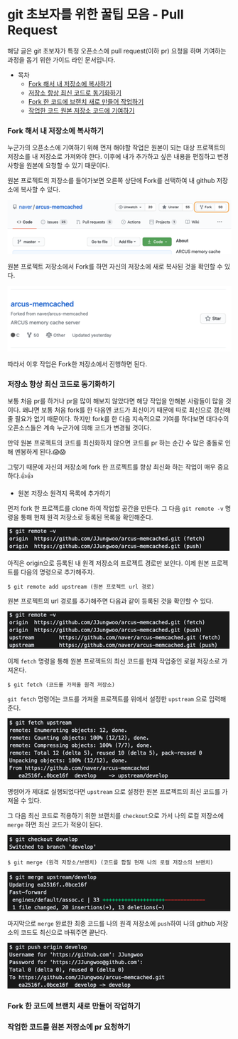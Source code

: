 # git 초보자를 위한 꿀팁 모음 - Pull Request

해당 글은 git 초보자가 특정 오픈소스에 pull request(이하 pr) 요청을 하며 기여하는 과정을 돕기 위한 가이드 라인 문서입니다.

- 목차
  - [Fork 해서 내 저장소에 복사하기](#Fork-해서-내-저장소에-복사하기)
  - [저장소 항상 최신 코드로 동기화하기](#저장소-항상-최신-코드로-동기화하기)
  - [Fork 한 코드에 브랜치 새로 만들어 작업하기](#Fork-한-코드에-브랜치-새로-만들어-작업하기)
  - [작업한 코드 원본 저장소 코드에 기여하기](#작업한-코드를-원본-저장소에-pr-요청하기)

### Fork 해서 내 저장소에 복사하기

누군가의 오픈소스에 기여하기 위해 먼저 해야할 작업은 원본이 되는 대상 프로젝트의 저장소를 내 저장소로 가져와야 한다. 이후에 내가 추가하고 싶은 내용을 편집하고 변경사항을 원본에 요청할 수 있기 때문이다.

원본 프로젝트의 저장소를 들어가보면 오른쪽 상단에 Fork를 선택하여 내 github 저장소에 복사할 수 있다.

![ex_fork](./git-for-beginner/ex_fork.png)

원본 프로젝트 저장소에서 Fork를 하면 자신의 저장소에 새로 복사된 것을 확인할 수 있다.

![result_fork](./git-for-beginner/ex_complete_fork.png)

따라서 이후 작업은 Fork한 저장소에서 진행하면 된다.

### 저장소 항상 최신 코드로 동기화하기

보통 처음 pr를 하거나 pr을 많이 해보지 않았다면 해당 작업을 안해본 사람들이 많을 것이다. 
왜냐면 보통 처음 fork를 한 다음엔 코드가 최신이기 때문에 따로 최신으로 갱신해줄 필요가 없기 때문이다. 
하지만 fork를 한 다음 지속적으로 기여를 하다보면 대다수의 오픈소스들은 계속 누군가에 의해 코드가 변경될 것이다.

만약 원본 프로젝트의 코드를 최신화하지 않으면 코드를 pr 하는 순간 수 많은 충돌로 인해 멘붕하게 된다.😱😱

그렇기 때문에 자신의 저장소에 fork 한 프로젝트를 항상 최신화 하는 작업이 매우 중요하다.👍👍

- 원본 저장소 원격지 목록에 추가하기

먼저 fork 한 프로젝트를 clone 하여 작업할 공간을 만든다. 그 다음 `git remote -v` 명령을 통해 현재 원격 저장소로 등록된 목록을 확인해준다. 

![remote_1](./git-for-beginner/git_remote_1.png)

아직은 origin으로 등록된 내 원격 저장소의 프로젝트 경로만 보인다. 이제 원본 프로젝트를 다음의 명령으로 추가해주자.

```git
$ git remote add upstream (원본 프로젝트 url 경로)
```

원본 프로젝트의 url 경로를 추가해주면 다음과 같이 등록된 것을 확인할 수 있다.

![remote_2](./git-for-beginner/git_remote_2.png)

이제 `fetch` 명령을 통해 원본 프로젝트의 최신 코드를 현재 작업중인 로컬 저장소로 가져온다.

```git
$ git fetch (코드를 가져올 원격 저장소)
```

`git fetch` 명령어는 코드를 가져올 프로젝트를 위에서 설정한 `upstream` 으로 입력해준다. 

![remote_3](./git-for-beginner/git_remote_3.png)

명령어가 제대로 실행되었다면 `upstream` 으로 설정한 원본 프로젝트의 최신 코드를 가져올 수 있다.

그 다음 최신 코드로 적용하기 위한 브랜치를 `checkout`으로 가서 나의 로컬 저장소에 `merge` 하면 최신 코드가 적용이 된다.

![remote_4](./git-for-beginner/git_remote_4.png)

```git
$ git merge (원격 저장소/브랜치) (코드를 합칠 현재 나의 로컬 저장소의 브랜치)
```

![remote_5](./git-for-beginner/git_remote_5.png)

마지막으로 `merge` 완료한 최종 코드를 나의 원격 저장소에 `push`하여 나의 github 저장소의 코드도 최신으로 바꿔주면 끝난다.

![remote_6](./git-for-beginner/git_remote_6.png)

### Fork 한 코드에 브랜치 새로 만들어 작업하기


### 작업한 코드를 원본 저장소에 pr 요청하기

